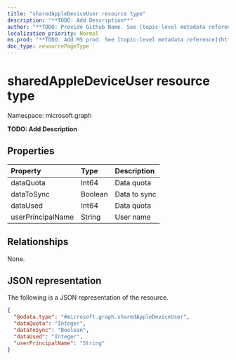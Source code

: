 ```yaml
---
title: "sharedAppleDeviceUser resource type"
description: "**TODO: Add Description**"
author: "**TODO: Provide Github Name. See [topic-level metadata reference](https://msgo.azurewebsites.net/add/document/guidelines/metadata.html#topic-level-metadata)**"
localization_priority: Normal
ms.prod: "**TODO: Add MS prod. See [topic-level metadata reference](https://msgo.azurewebsites.net/add/document/guidelines/metadata.html#topic-level-metadata)**"
doc_type: resourcePageType
---
```


# sharedAppleDeviceUser resource type

Namespace: microsoft.graph



**TODO: Add Description**

## Properties
|Property|Type|Description|
|:---|:---|:---|
|dataQuota|Int64|Data quota|
|dataToSync|Boolean|Data to sync|
|dataUsed|Int64|Data quota|
|userPrincipalName|String|User name|

## Relationships
None.

## JSON representation
The following is a JSON representation of the resource.
<!-- {
  "blockType": "resource",
  "@odata.type": "microsoft.graph.sharedAppleDeviceUser"
}
-->
``` json
{
  "@odata.type": "#microsoft.graph.sharedAppleDeviceUser",
  "dataQuota": "Integer",
  "dataToSync": "Boolean",
  "dataUsed": "Integer",
  "userPrincipalName": "String"
}
```

